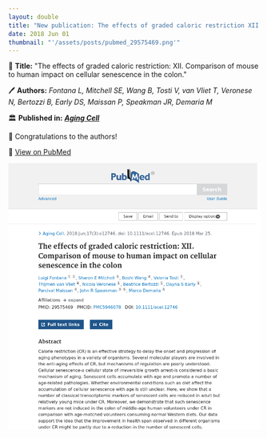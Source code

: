 ```yaml
---
layout: double
title: "New publication: The effects of graded caloric restriction XII Comparison of mouse to human impact on cellular senescence in the colon"
date: 2018 Jun 01
thumbnail: "'/assets/posts/pubmed_29575469.png'"
---
```

📖 <strong>Title:</strong> "The effects of graded caloric restriction: XII. Comparison of mouse to human impact on cellular senescence in the colon."  

🖊️ <strong>Authors:</strong> <em>Fontana L, Mitchell SE, Wang B, Tosti V, van Vliet T, Veronese N, Bertozzi B, Early DS, Maissan P, Speakman JR, Demaria M</em>  

🏛️ <strong>Published in:</strong> <em><strong><ins>Aging Cell</ins></strong></em>  

🎉 Congratulations to the authors!  

🔗 <a href="https://pubmed.ncbi.nlm.nih.gov/29575469/">View on PubMed</a>  

![Publication Image](/assets/posts/pubmed_29575469.png)
